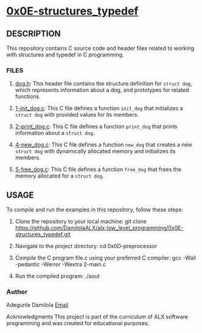 # [0x0E-structures_typedef](https://github.com/DamilolaALX/alx-low_level_programming/0x0E-structures_typedef)

## DESCRIPTION

This repository contains C source code and header files related to working with structures and typedef in C programming.

### FILES

1. [dog.h](https://github.com/DamilolaALX/alx-low_level_programming/0x0E-structures_typedef/blob/main/dog.h): This header file contains the structure definition for `struct dog`, which represents information about a dog, and prototypes for related functions.

2. [1-init_dog.c](https://github.com/DamilolaALX/alx-low_level_programming/0x0E-structures_typedef/blob/main/1-innit_dog.c): This C file defines a function `init_dog` that initializes a `struct dog` with provided values for its members.

3. [2-print_dog.c](https://github.com/DamilolaALX/alx-low_level_programming/0x0E-structures_typedef/blob/main/2-print_dog.c): This C file defines a function `print_dog` that prints information about a `struct dog`.

4. [4-new_dog.c](https://github.com/DamilolaALX/alx-low_level_programming/0x0E-structures_typedef/blob/main/4-new_dog.c): This C file defines a function `new_dog` that creates a new `struct dog` with dynamically allocated memory and initializes its members.

5. [5-free_dog.c](https://github.com/DamilolaALX/alx-low_level_programming/0x0E-structures_typedef/blob/main/5-free_dog.c): This C file defines a function `free_dog` that frees the memory allocated for a `struct dog`.

## USAGE

To compile and run the examples in this repository, follow these steps:

1. Clone the repository to your local machine:
      git clone https://github.com/DamilolaALX/alx-low_level_programming/0x0E-structures_typedef.git

2. Navigate to the project directory:
   cd 0x0D-preprocessor

3. Compile the C program file.c using your preferred C compiler:
   gcc -Wall -pedantic -Werror -Wextra 2-main.c

4. Run the compiled program:
   ./aout

### Author
Adegunle Damilola 
[Email](https://wwww.gmail.com/adegunledamiloladaniel@gmail.com)

Acknowledgments
This project is part of the curriculum of ALX software programming and was created for educational purposes.
